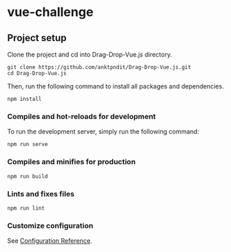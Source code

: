 # vue-challenge

## Project setup
Clone the project and cd into Drag-Drop-Vue.js directory. 
```
git clone https://github.com/anktpndit/Drag-Drop-Vue.js.git
cd Drag-Drop-Vue.js
```
Then, run the following command to install all packages and dependencies.
```
npm install
```

### Compiles and hot-reloads for development
To run the development server, simply run the following command:
```
npm run serve
```

### Compiles and minifies for production
```
npm run build
```

### Lints and fixes files
```
npm run lint
```

### Customize configuration
See [Configuration Reference](https://cli.vuejs.org/config/).
